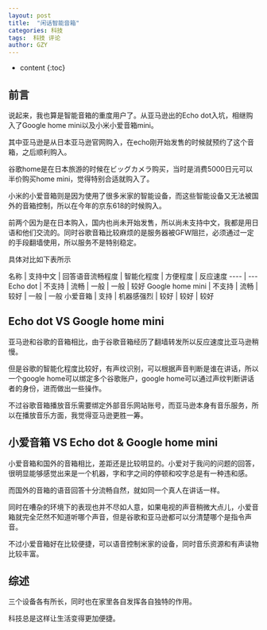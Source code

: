 ```yaml
---
layout: post
title:  "闲话智能音箱"
categories: 科技
tags:  科技 评论
author: GZY
---
```


* content
{:toc}

## 前言

说起来，我也算是智能音箱的重度用户了。从亚马逊出的Echo dot入坑，相继购入了Google home mini以及小米小爱音箱mini。

其中亚马逊是从日本亚马逊官网购入，在echo刚开始发售的时候就预约了这个音箱，之后顺利购入。

谷歌home是在日本旅游的时候在ビッグカメラ购买，当时是消费5000日元可以半价购买home mini，觉得特别合适就购入了。

小米的小爱音箱则是因为使用了很多米家的智能设备，而这些智能设备又无法被国外的音箱控制，所以在今年的京东618的时候购入。

前两个因为是在日本购入，国内也尚未开始发售，所以尚未支持中文，我都是用日语和他们交流的。同时谷歌音箱比较麻烦的是服务器被GFW阻拦，必须通过一定的手段翻墙使用，所以服务不是特别稳定。

具体对比如下表所示

名称 | 支持中文 | 回答语音流畅程度 | 智能化程度 | 方便程度 | 反应速度
---- | ---
Echo dot | 不支持 | 流畅 | 一般 | 一般 | 较好
Google home mini | 不支持 | 流畅 | 较好 | 一般 | 一般
小爱音箱 | 支持 | 机器感强烈 | 较好 | 较好 | 较好

## Echo dot VS Google home mini

亚马逊和谷歌的音箱相比，由于谷歌音箱经历了翻墙转发所以反应速度比亚马逊稍慢。

但是谷歌的智能化程度比较好，有声纹识别，可以根据声音判断是谁在讲话，所以一个google home可以绑定多个谷歌账户，google home可以通过声纹判断讲话者的身份，进而做出一些操作。

不过谷歌音箱播放音乐需要绑定外部音乐网站账号，而亚马逊本身有音乐服务，所以在播放音乐方面，我觉得亚马逊更胜一筹。

## 小爱音箱 VS Echo dot & Google home mini

小爱音箱和国外的音箱相比，差距还是比较明显的。小爱对于我问的问题的回答，很明显能够感觉出来是一个机器，字和字之间的停顿和咬字总是有一种违和感。

而国外的音箱的语音回答十分流畅自然，就如同一个真人在讲话一样。

同时在嘈杂的环境下的表现也并不尽如人意，如果电视的声音稍微大点儿，小爱音箱就完全茫然不知道听哪个声音，但是谷歌和亚马逊都可以分清楚哪个是指令声音。

不过小爱音箱好在比较便捷，可以语音控制米家的设备，同时音乐资源和有声读物比较丰富。

## 综述

三个设备各有所长，同时也在家里各自发挥各自独特的作用。

科技总是这样让生活变得更加便捷。